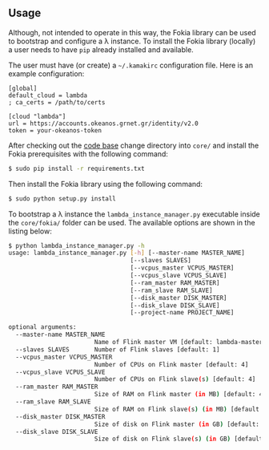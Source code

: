 

## Usage

Although, not intended to operate in this way, the Fokia library can be used to bootstrap and configure a λ instance. To install the Fokia library (locally) a user needs to have `pip` already installed and available.

The user must have (or create) a `~/.kamakirc` configuration file. Here is an example configuration:

```
[global]
default_cloud = lambda
; ca_certs = /path/to/certs

[cloud "lambda"]
url = https://accounts.okeanos.grnet.gr/identity/v2.0
token = your-okeanos-token
```

After checking out the [code base](https://github.com/grnet/okeanos-LoD) change directory into `core/` and install the Fokia prerequisites with the following command:

```bash
$ sudo pip install -r requirements.txt
```

Then install the Fokia library using the following command:

```bash
$ sudo python setup.py install
```

To bootstrap a λ instance the `lambda_instance_manager.py` executable inside the `core/fokia/` folder can be used. The available options are shown in the listing below:

```sh
$ python lambda_instance_manager.py -h
usage: lambda_instance_manager.py [-h] [--master-name MASTER_NAME]
                                  [--slaves SLAVES]
                                  [--vcpus_master VCPUS_MASTER]
                                  [--vcpus_slave VCPUS_SLAVE]
                                  [--ram_master RAM_MASTER]
                                  [--ram_slave RAM_SLAVE]
                                  [--disk_master DISK_MASTER]
                                  [--disk_slave DISK_SLAVE]
                                  [--project-name PROJECT_NAME]

optional arguments:
  --master-name MASTER_NAME
                        Name of Flink master VM [default: lambda-master]
  --slaves SLAVES       Number of Flink slaves [default: 1]
  --vcpus_master VCPUS_MASTER
                        Number of CPUs on Flink master [default: 4]
  --vcpus_slave VCPUS_SLAVE
                        Number of CPUs on Flink slave(s) [default: 4]
  --ram_master RAM_MASTER
                        Size of RAM on Flink master (in MB) [default: 4096MB]
  --ram_slave RAM_SLAVE
                        Size of RAM on Flink slave(s) (in MB) [default: 4096MB]
  --disk_master DISK_MASTER
                        Size of disk on Flink master (in GB) [default: 40GB]
  --disk_slave DISK_SLAVE
                        Size of disk on Flink slave(s) (in GB) [default: 40GB]
```


